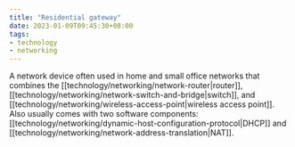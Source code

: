 ```yaml
---
title: "Residential gateway"
date: 2023-01-09T09:45:30+08:00
tags:
- technology
- networking
---
```


A network device often used in home and small office networks that combines the [[technology/networking/network-router|router]], [[technology/networking/network-switch-and-bridge|switch]], and [[technology/networking/wireless-access-point|wireless access point]]. Also usually comes with two software components: [[technology/networking/dynamic-host-configuration-protocol|DHCP]] and [[technology/networking/network-address-translation|NAT]].
